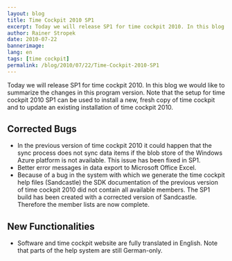 ```yaml
---
layout: blog
title: Time Cockpit 2010 SP1
excerpt: Today we will release SP1 for time cockpit 2010. In this blog we would like to summarize the changes in this program version. Note that the setup for time cockpit 2010 SP1 can be used to install a new, fresh copy of time cockpit and to update an existing installation of time cockpit 2010.
author: Rainer Stropek
date: 2010-07-22
bannerimage: 
lang: en
tags: [time cockpit]
permalink: /blog/2010/07/22/Time-Cockpit-2010-SP1
---
```


<p>Today we will release SP1 for time cockpit 2010. In this blog we would like to summarize the changes in this program version. Note that the setup for time cockpit 2010 SP1 can be used to install a new, fresh copy of time cockpit and to update an existing installation of time cockpit 2010.</p><h2>Corrected Bugs</h2><ul>
  <li>In the previous version of time cockpit 2010 it could happen that the sync process does not sync data items if the blob store of the Windows Azure platform is not available. This issue has been fixed in SP1.</li>
  <li>Better error messages in data export to Microsoft Office Excel.</li>
  <li>Because of a bug in the system with which we generate the time cockpit help files (Sandcastle) the SDK documentation of the previous version of time cockpit 2010 did not contain all available members. The SP1 build has been created with a corrected version of Sandcastle. Therefore the member lists are now complete.</li>
</ul><h2>New Functionalities</h2><ul>
  <li>Software and time cockpit website are fully translated in English. Note that parts of the help system are still German-only.</li>
</ul>